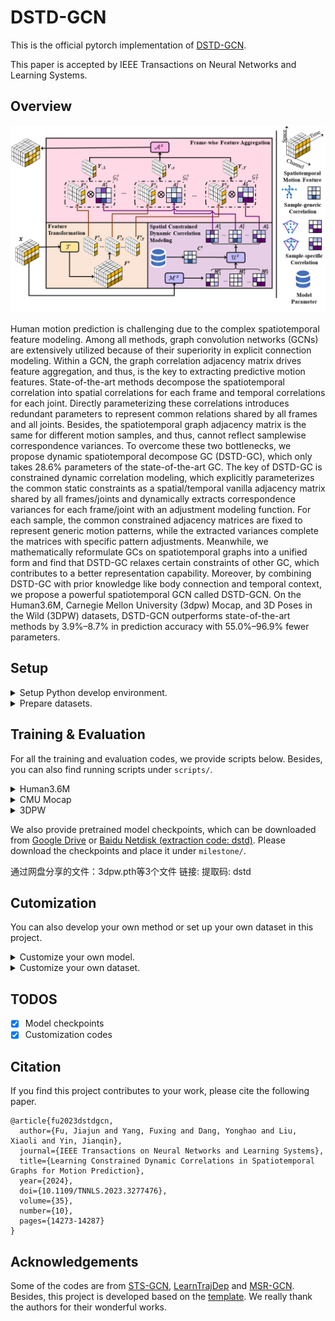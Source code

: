 # DSTD-GCN

This is the official pytorch implementation of [DSTD-GCN](https://ieeexplore.ieee.org/document/10138910).

This paper is accepted by IEEE Transactions on Neural Networks and Learning Systems.

## Overview

<p align="center">
<img src="assets/figures/dstdgc_github.png" width="600px" alt="Architecture">
</p>

Human motion prediction is challenging due to the complex spatiotemporal feature modeling. Among all methods, graph convolution networks (GCNs) are extensively utilized because of their superiority in explicit connection modeling. Within a GCN, the graph correlation adjacency matrix drives feature aggregation, and thus, is the key to extracting predictive motion features. State-of-the-art methods decompose the spatiotemporal correlation into spatial correlations for each frame and temporal correlations for each joint. Directly parameterizing these correlations introduces redundant parameters to represent common relations shared by all frames and all joints. Besides, the spatiotemporal graph adjacency matrix is the same for different motion samples, and thus, cannot reflect samplewise correspondence variances. To overcome these two bottlenecks, we propose dynamic spatiotemporal decompose GC (DSTD-GC), which only takes 28.6% parameters of the state-of-the-art GC. The key of DSTD-GC is constrained dynamic correlation modeling, which explicitly parameterizes the common static constraints as a spatial/temporal vanilla adjacency matrix shared by all frames/joints and dynamically extracts correspondence variances for each frame/joint with an adjustment modeling function. For each sample, the common constrained adjacency matrices are fixed to represent generic motion patterns, while the extracted variances complete the matrices with specific pattern adjustments. Meanwhile, we mathematically reformulate GCs on spatiotemporal graphs into a unified form and find that DSTD-GC relaxes certain constraints of other GC, which contributes to a better representation capability. Moreover, by combining DSTD-GC with prior knowledge like body connection and temporal context, we propose a powerful spatiotemporal GCN called DSTD-GCN. On the Human3.6M, Carnegie Mellon University (3dpw) Mocap, and 3D Poses in the Wild (3DPW) datasets, DSTD-GCN outperforms state-of-the-art methods by 3.9%–8.7% in prediction accuracy with 55.0%–96.9% fewer parameters.

## Setup

<details>
<summary>
Setup Python develop environment.
</summary>

```bash
# We recommand conda virtual environment.
conda create -n dstdgcn

# Install pytorch based on the local machine.
# NOTE: this is only for reference.
conda install pytorch==1.10.0 torchvision==0.11.0 torchaudio==0.10.0 cudatoolkit=11.3 -c pytorch -c conda-forge

# Install necessary environment.
pip install -r requirements.txt
```

As a reference, we present our virtual environment list as `condalist.txt`.

</details>

<details>
<summary>
Prepare datasets.
</summary>

There are three datasets. Please make a new directory `data` under the project root and place each data set as a folder under the dataset.

As a reference, the folder structure should look like:

```bash
├── data
    ├── cmu        # CMU Mocap
    ├── h36m       # Human3.6M
    └── 3dpw       # 3DPW
```

[Human3.6m](http://vision.imar.ro/human3.6m/description.php) in exponential map can be downloaded from [here](http://www.cs.stanford.edu/people/ashesh/h3.6m.zip).

[CMU Mocap](http://mocap.cs.cmu.edu/) was obtained from the [repo](https://github.com/chaneyddtt/Convolutional-Sequence-to-Sequence-Model-for-Human-Dynamics) of ConvSeq2Seq paper.

[3DPW](https://virtualhumans.mpi-inf.mpg.de/3DPW/) from their official website.

</details>

## Training & Evaluation

For all the training and evaluation codes, we provide scripts below. Besides, you can also find running scripts under `scripts/`.

<details>
<summary>
Human3.6M
</summary>

```bash
# This scripts can be found in `scripts/dstdgcn_h36m.sh`
export CUDA_VISIBLE_DEVICES=0

# Variables
time=$(date "+%Y%m%d")
exp_name=${time}_"dstdgcn_h36m"   # Specify your own experiment name.
save_dir="runs/"$exp_name

# Check save directory
if [ ! -d ${save_dir} ]; then
    mkdir -p ${save_dir}
fi

# Scripts
# Training
python main.py --exp_name ${exp_name} --run_dir ${save_dir} --config configs/dstdgcn/dstdgcn_h36m.yaml

# Testing
# By default, it will load the pretrained checkpoint
# For your own checkpoint, you should change `ckpt` in the config file
python main.py --exp_name ${exp_name} --run_dir ${save_dir} --config configs/dstdgcn/dstdgcn_h36m_test.yaml
```

</details>

<details>
<summary>
CMU Mocap
</summary>

```bash
# This scripts can be found in `scripts/dstdgcn_3dpw.sh`
export CUDA_VISIBLE_DEVICES=0

# Variables
time=$(date "+%Y%m%d")
exp_name=${time}_"dstdgcn_cmu"  # Specify your own experiment name.
save_dir="runs/"$exp_name

# Check save directory
if [ ! -d ${save_dir} ]; then
    mkdir -p ${save_dir}
fi

# Scripts
# Training
python main.py --exp_name ${exp_name} --run_dir ${save_dir} --config configs/dstdgcn/dstdgcn_cmu.yaml

# Testing
# By default, it will load the pretrained checkpoint
# For your own checkpoint, you should change `ckpt` in the config file
python main.py --exp_name ${exp_name} --run_dir ${save_dir} --config configs/dstdgcn/dstdgcn_cmu_test.yaml
```

</details>

<details>
<summary>
3DPW
</summary>

```bash
# This scripts can be found in `scripts/dstdgcn_3dpw.sh`
export CUDA_VISIBLE_DEVICES=0

# Variables
time=$(date "+%Y%m%d")
exp_name=${time}_"dstdgcn_3dpw"  # Specify your own experiment name
save_dir="runs/"$exp_name

# Check save directory
if [ ! -d ${save_dir} ]; then
    mkdir -p ${save_dir}
fi

# Scripts
# Training
python main.py --exp_name ${exp_name} --run_dir ${save_dir} --config configs/dstdgcn/dstdgcn_3dpw.yaml

# Testing
# By default, it will load the pretrained checkpoint
# For your own checkpoint, you should change `ckpt` in the config file
python main.py --exp_name ${exp_name} --run_dir ${save_dir} --config configs/dstdgcn/dstdgcn_3dpw_test.yaml
```

</details>

We also provide pretrained model checkpoints, which can be downloaded from [Google Drive](https://drive.google.com/drive/folders/15tslitKrNVPmmfWekPQbz8Vr--i1QS_J?usp=sharing) or [Baidu Netdisk (extraction code: dstd)](https://pan.baidu.com/s/1DBPFgDx-fKheNs1T-GZTZw?pwd=dstd). Please download the checkpoints and place it under `milestone/`.

通过网盘分享的文件：3dpw.pth等3个文件
链接:  提取码: dstd

## Cutomization

You can also develop your own method or set up your own dataset in this project.

<details>
<summary>
Customize your own model.
</summary>

The first step is to setup your own dataset file under `model/`. Create an dataset python class scripts. You can check example data files under the `model`/. You can customize the variable for the class constructor. You can define the model layers under `model/layers/` Don't forget to add reference in `model/__init__.py`.

The final step is to customize the configuration file under `config/`. You need to change the `model` items. The `name` value should map the key in in `model/__init__.py`. The configuration under the model name should match the variable in the model constructor function. We provide an annotated examples as `config/dstdgcn/dstdgcn_h36m.yaml`.

</details>

<details>
<summary>
Customize your own dataset.
</summary>

The first step is to setup your own dataset file under `dataset/`. Create an dataset python class scripts. You can check example data files under the `dataset/`. You can customize the variable for the class constructor. Don't forget to add reference in `dataset/__init__.py`.

The next step is to customize the runner. You can check scripts under `runner/` for reference. Your own runner should inherit the `BaseRunner`. Specifically, you need to specify two functions `run_train` and `run_test`. This function defines what the runner actually do for each epoch.

The final step is to customize the configuration file under `config/`. There are three items you need to set:

1. The `dataset` contains basic options for the dataset. You need to define both training and test (validation) options. The `name` value should corresponds to key under `train` and `test`. The configuration under the dataset name should match the variable in the model constructor function. Also, the `name` value should map the key in in `dataset/__init__.py`;
2. The `setting` contains dataset settings. Here you need to specify the model as well as frame index for evaluation, used dimension, and padding joints.
3. The `model` contains model configuration, you may need to change it according to your dataset. The `name` value should map the key in in `model/__init__.py`; We provide an annotated examples as `config/dstdgcn_h36m.py`.

</details>

## TODOS

- [x] Model checkpoints
- [x] Customization codes

## Citation

If you find this project contributes to your work, please cite the following paper.

```
@article{fu2023dstdgcn,
  author={Fu, Jiajun and Yang, Fuxing and Dang, Yonghao and Liu, Xiaoli and Yin, Jianqin},
  journal={IEEE Transactions on Neural Networks and Learning Systems},
  title={Learning Constrained Dynamic Correlations in Spatiotemporal Graphs for Motion Prediction},
  year={2024},
  doi={10.1109/TNNLS.2023.3277476},
  volume={35},
  number={10},
  pages={14273-14287}
}
```

## Acknowledgements

Some of the codes are from [STS-GCN](https://github.com/FraLuca/STSGCN), [LearnTrajDep](https://github.com/wei-mao-2019/LearnTrajDep) and [MSR-GCN](https://github.com/Droliven/MSRGCN). Besides, this project is developed based on the [template](https://github.com/L1aoXingyu/Deep-Learning-Project-Template). We really thank the authors for their wonderful works.
